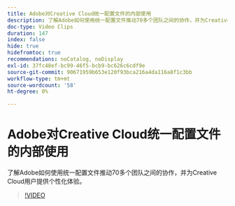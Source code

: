 ```yaml
---
title: Adobe对Creative Cloud统一配置文件的内部使用
description: 了解Adobe如何使用统一配置文件推动70多个团队之间的协作，并为Creative Cloud用户提供个性化体验。
doc-type: Video Clips
duration: 147
index: false
hide: true
hidefromtoc: true
recommendations: noCatalog, noDisplay
exl-id: 37fc48ef-bc99-46f5-bcb9-bc626c6cdf9e
source-git-commit: 90671959b653e120f93bca216a4da116a8f1c3bb
workflow-type: tm+mt
source-wordcount: '58'
ht-degree: 0%

---
```


# Adobe对Creative Cloud统一配置文件的内部使用

了解Adobe如何使用统一配置文件推动70多个团队之间的协作，并为Creative Cloud用户提供个性化体验。

<!-- 62_S655_3442541_146_adobes-internal-use-of-unified-profiles-for-creative-cloud -->
>[!VIDEO](https://video.tv.adobe.com/v/3459681/?learn=on&enablevpops=true&captions=chi_hans)
